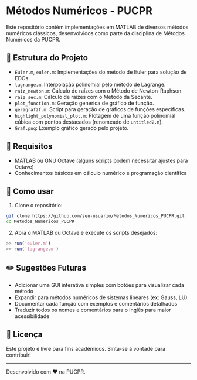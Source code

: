 # Métodos Numéricos - PUCPR

Este repositório contém implementações em MATLAB de diversos métodos numéricos clássicos, desenvolvidos como parte da disciplina de Métodos Numéricos da PUCPR.

## 📁 Estrutura do Projeto

- `Euler.m`, `euler.m`: Implementações do método de Euler para solução de EDOs.
- `lagrange.m`: Interpolação polinomial pelo método de Lagrange.
- `raiz_newton.m`: Cálculo de raízes com o Método de Newton-Raphson.
- `raiz_sec.m`: Cálculo de raízes com o Método da Secante.
- `plot_function.m`: Geração genérica de gráfico de função.
- `geragraf2f.m`: Script para geração de gráficos de funções específicas.
- `highlight_polynomial_plot.m`: Plotagem de uma função polinomial cúbica com pontos destacados (renomeado de `untitled2.m`).
- `Graf.png`: Exemplo gráfico gerado pelo projeto.

## 🧠 Requisitos

- MATLAB ou GNU Octave (alguns scripts podem necessitar ajustes para Octave)
- Conhecimentos básicos em cálculo numérico e programação científica

## 🚀 Como usar

1. Clone o repositório:

```bash
git clone https://github.com/seu-usuario/Metodos_Numericos_PUCPR.git
cd Metodos_Numericos_PUCPR
```

2. Abra o MATLAB ou Octave e execute os scripts desejados:

```matlab
>> run('euler.m')
>> run('lagrange.m')
```

## ✏️ Sugestões Futuras

- Adicionar uma GUI interativa simples com botões para visualizar cada método
- Expandir para métodos numéricos de sistemas lineares (ex: Gauss, LU)
- Documentar cada função com exemplos e comentários detalhados
- Traduzir todos os nomes e comentários para o inglês para maior acessibilidade

## 📘 Licença

Este projeto é livre para fins acadêmicos. Sinta-se à vontade para contribuir!

---

Desenvolvido com ❤️ na PUCPR.

